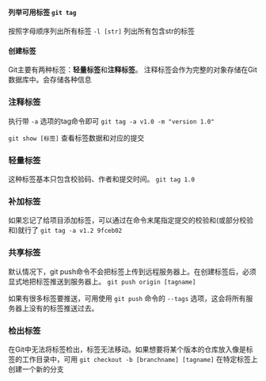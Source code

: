 #### 列举可用标签 `git tag`
按照字母顺序列出所有标签
 `-l [str]` 列出所有包含str的标签

#### 创建标签
Git主要有两种标签：**轻量标签**和**注释标签**。
注释标签会作为完整的对象存储在Git数据库中。会存储各种信息

### 注释标签
执行带 `-a` 选项的tag命令即可
`git tag -a v1.0 -m "version 1.0"`

`git show [标签]` 查看标签数据和对应的提交

### 轻量标签
这种标签基本只包含校验码、作者和提交时间。
`git tag 1.0`

### 补加标签
如果忘记了给项目添加标签，可以通过在命令末尾指定提交的校验和(或部分校验和)就行了
`git tag -a v1.2 9fceb02`

### 共享标签
默认情况下，git push命令不会把标签上传到远程服务器上。在创建标签后，必须显式地把标签推送到服务器上。
`git push origin [tagname]`

如果有很多标签要推送，可用使用 `git push` 命令的 `--tags` 选项，这会将所有服务器上没有的标签推送过去。

### 检出标签
在Git中无法将标签检出，标签无法移动。如果想要将某个版本的仓库放入像是标签的工作目录中，可用 
`git checkout -b [branchname] [tagname]` 在特定标签上创建一个新的分支

